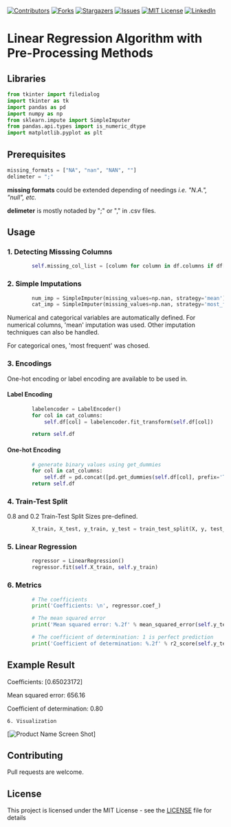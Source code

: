 [![Contributors][contributors-shield]][contributors-url]
[![Forks][forks-shield]][forks-url]
[![Stargazers][stars-shield]][stars-url]
[![Issues][issues-shield]][issues-url]
[![MIT License][license-shield]][license-url]
[![LinkedIn][linkedin-shield]][linkedin-url]

# Linear Regression Algorithm with Pre-Processing Methods

## Libraries
```python
from tkinter import filedialog
import tkinter as tk
import pandas as pd
import numpy as np
from sklearn.impute import SimpleImputer
from pandas.api.types import is_numeric_dtype
import matplotlib.pyplot as plt
```

## Prerequisites
```python
missing_formats = ["NA", "nan", "NAN", ""]
delimeter = ";" 
```
**missing formats** could be extended depending of needings _i.e. "N.A.", "null", etc._

**delimeter** is mostly notaded by ";" or "," in .csv files.

## Usage
### 1.  Detecting Misssing Columns
``` python
        self.missing_col_list = [column for column in df.columns if df[column].isnull().any()]
```

### 2.  Simple Imputations

``` python
        num_imp = SimpleImputer(missing_values=np.nan, strategy='mean')
        cat_imp = SimpleImputer(missing_values=np.nan, strategy='most_frequent')
```
Numerical and categorical variables are automatically defined.
For numerical columns, 'mean' imputation was used. Other imputation techniques can also be handled.

For categorical ones, 'most frequent' was chosed. 

### 3.  Encodings
One-hot encoding or label encoding are available to be used in.

#### Label Encoding
``` python
        labelencoder = LabelEncoder()
        for col in cat_columns:
            self.df[col] = labelencoder.fit_transform(self.df[col])

        return self.df
```
#### One-hot Encoding
``` python
        # generate binary values using get_dummies
        for col in cat_columns:
            self.df = pd.concat([pd.get_dummies(self.df[col], prefix='Type', drop_first=True), self.df], axis=1).drop([col], axis=1)
        return self.df
```

### 4.  Train-Test Split
0.8 and 0.2 Train-Test Split Sizes pre-defined.

``` python
        X_train, X_test, y_train, y_test = train_test_split(X, y, test_size=0.2, random_state=0)
```

### 5.  Linear Regression

``` python
        regressor = LinearRegression()
        regressor.fit(self.X_train, self.y_train)
```

### 6. Metrics

``` python
        # The coefficients
        print('Coefficients: \n', regressor.coef_)

        # The mean squared error
        print('Mean squared error: %.2f' % mean_squared_error(self.y_test, y_pred))

        # The coefficient of determination: 1 is perfect prediction
        print('Coefficient of determination: %.2f' % r2_score(self.y_test, y_pred))
```
## Example Result
Coefficients: [0.65023172]

Mean squared error: 656.16

Coefficient of determination: 0.80


```
6. Visualization
```
[![Product Name Screen Shot][product-screenshot]]

## Contributing
Pull requests are welcome.

## License

This project is licensed under the MIT License - see the [LICENSE](LICENSE) file for details

<!-- MARKDOWN LINKS & IMAGES -->
<!-- https://www.markdownguide.org/basic-syntax/#reference-style-links -->
[contributors-shield]: https://img.shields.io/github/contributors/orkunkus/linear_regression.svg?style=for-the-badge
[contributors-url]: https://github.com/orkunkus/linear_regression/graphs/contributors
[forks-shield]: https://img.shields.io/github/forks/orkunkus/linear_regression.svg?style=for-the-badge
[forks-url]: https://github.com/orkunkus/linear_regression/network/members
[stars-shield]: https://img.shields.io/github/stars/orkunkus/linear_regression.svg?style=for-the-badge
[stars-url]: https://github.com/orkunkus/linear_regression/stargazers
[issues-shield]: https://img.shields.io/github/issues/orkunkus/linear_regression.svg?style=for-the-badge
[issues-url]: https://github.com/orkunkus/linear_regression/issues
[license-shield]: https://img.shields.io/github/license/orkunkus/linear_regression.svg?style=for-the-badge
[license-url]: https://github.com/orkunkus/linear_regression/blob/main/LICENSE
[linkedin-shield]: https://img.shields.io/badge/-LinkedIn-black.svg?style=for-the-badge&logo=linkedin&colorB=555
[linkedin-url]: https://linkedin.com/in/orkunkus
[product-screenshot]: images/lin_reg.png


